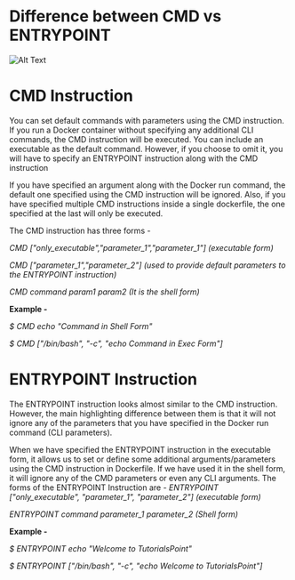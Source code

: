 
# Difference between CMD vs ENTRYPOINT
![Alt Text](https://devopsmania.com/wp-content/uploads/2022/02/benim-696x351.jpg)

# CMD Instruction 
You can set default commands with parameters using the CMD instruction. If you run a Docker
container without specifying any additional CLI commands, the CMD instruction will be executed.
You can include an executable as the default command. However, if you choose to omit it, you will
have to specify an ENTRYPOINT instruction along with the CMD instruction

If you have specified an argument along with the Docker run command, the default one specified
using the CMD instruction will be ignored. Also, if you have specified multiple CMD instructions
inside a single dockerfile, the one specified at the last will only be executed.

The CMD instruction has three forms -

 *CMD ["only_executable","parameter_1","parameter_1"] (executable form)*

 *CMD ["parameter_1","parameter_2"] (used to provide default parameters to the ENTRYPOINT instruction)*

 *CMD command param1 param2 (It is the shell form)*

**Example -**

 *$ CMD echo "Command in Shell Form"*

 *$ CMD ["/bin/bash", "-c", "echo Command in Exec Form"]*

# ENTRYPOINT Instruction
The ENTRYPOINT instruction looks almost similar to the CMD instruction. However, the main highlighting 
difference between them is that it will not ignore any of the parameters that you have specified in the
Docker run command (CLI parameters).

When we have specified the ENTRYPOINT instruction in the executable form, it allows us to set or define
some additional arguments/parameters using the CMD instruction in Dockerfile. If we have used it in the
shell form, it will ignore any of the CMD parameters or even any CLI arguments.
The forms of the ENTRYPOINT Instruction are -
 *ENTRYPOINT ["only_executable", "parameter_1", "parameter_2"] (executable form)*

 *ENTRYPOINT command parameter_1 parameter_2 (Shell form)*

**Example -**

 *$ ENTRYPOINT echo "Welcome to TutorialsPoint"*

 *$ ENTRYPOINT ["/bin/bash", "-c", "echo Welcome to TutorialsPoint"]*



